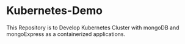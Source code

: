 # Kubernetes-Demo
This Repository is to Develop Kubernetes Cluster with mongoDB and mongoExpress as a containerized applications.
